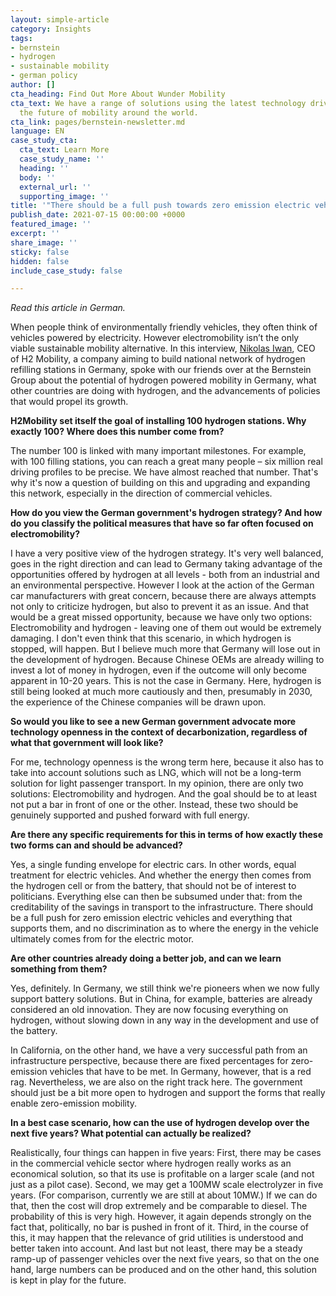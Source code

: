 ```yaml
---
layout: simple-article
category: Insights
tags:
- bernstein
- hydrogen
- sustainable mobility
- german policy
author: []
cta_heading: Find Out More About Wunder Mobility
cta_text: We have a range of solutions using the latest technology driving forward
  the future of mobility around the world.
cta_link: pages/bernstein-newsletter.md
language: EN
case_study_cta:
  cta_text: Learn More
  case_study_name: ''
  heading: ''
  body: ''
  external_url: ''
  supporting_image: ''
title: '"There should be a full push towards zero emission electric vehicles."'
publish_date: 2021-07-15 00:00:00 +0000
featured_image: ''
excerpt: ''
share_image: ''
sticky: false
hidden: false
include_case_study: false

---
```

_Read this article in German._

When people think of environmentally friendly vehicles, they often think of vehicles powered by electricity. However electromobility isn’t the only viable sustainable mobility alternative. In this interview, [Nikolas Iwan](https://www.linkedin.com/in/nikolasiwan/#), CEO of H2 Mobility, a company aiming to build national network of hydrogen refilling stations in Germany, spoke with our friends over at the Bernstein Group about the potential of hydrogen powered mobility in Germany, what other countries are doing with hydrogen, and the advancements of policies that would propel its growth.

**H2Mobility set itself the goal of installing 100 hydrogen stations. Why exactly 100? Where does this number come from?**

The number 100 is linked with many important milestones. For example, with 100 filling stations, you can reach a great many people – six million real driving profiles to be precise. We have almost reached that number. That's why it's now a question of building on this and upgrading and expanding this network, especially in the direction of commercial vehicles.

**How do you view the German government's hydrogen strategy? And how do you classify the political measures that have so far often focused on electromobility?**

I have a very positive view of the hydrogen strategy. It's very well balanced, goes in the right direction and can lead to Germany taking advantage of the opportunities offered by hydrogen at all levels - both from an industrial and an environmental perspective. However I look at the action of the German car manufacturers with great concern, because there are always attempts not only to criticize hydrogen, but also to prevent it as an issue. And that would be a great missed opportunity, because we have only two options: Electromobility and hydrogen - leaving one of them out would be extremely damaging. I don't even think that this scenario, in which hydrogen is stopped, will happen. But I believe much more that Germany will lose out in the development of hydrogen. Because Chinese OEMs are already willing to invest a lot of money in hydrogen, even if the outcome will only become apparent in 10-20 years. This is not the case in Germany. Here, hydrogen is still being looked at much more cautiously and then, presumably in 2030, the experience of the Chinese companies will be drawn upon.

**So would you like to see a new German government advocate more technology openness in the context of decarbonization, regardless of what that government will look like?**

For me, technology openness is the wrong term here, because it also has to take into account solutions such as LNG, which will not be a long-term solution for light passenger transport. In my opinion, there are only two solutions: Electromobility and hydrogen. And the goal should be to at least not put a bar in front of one or the other. Instead, these two should be genuinely supported and pushed forward with full energy.

**Are there any specific requirements for this in terms of how exactly these two forms can and should be advanced?**

Yes, a single funding envelope for electric cars. In other words, equal treatment for electric vehicles. And whether the energy then comes from the hydrogen cell or from the battery, that should not be of interest to politicians. Everything else can then be subsumed under that: from the creditability of the savings in transport to the infrastructure. There should be a full push for zero emission electric vehicles and everything that supports them, and no discrimination as to where the energy in the vehicle ultimately comes from for the electric motor.

**Are other countries already doing a better job, and can we learn something from them?**

Yes, definitely. In Germany, we still think we're pioneers when we now fully support battery solutions. But in China, for example, batteries are already considered an old innovation. They are now focusing everything on hydrogen, without slowing down in any way in the development and use of the battery.

In California, on the other hand, we have a very successful path from an infrastructure perspective, because there are fixed percentages for zero-emission vehicles that have to be met. In Germany, however, that is a red rag. Nevertheless, we are also on the right track here. The government should just be a bit more open to hydrogen and support the forms that really enable zero-emission mobility.

**In a best case scenario, how can the use of hydrogen develop over the next five years? What potential can actually be realized?**

Realistically, four things can happen in five years: First, there may be cases in the commercial vehicle sector where hydrogen really works as an economical solution, so that its use is profitable on a larger scale (and not just as a pilot case). Second, we may get a 100MW scale electrolyzer in five years. (For comparison, currently we are still at about 10MW.) If we can do that, then the cost will drop extremely and be comparable to diesel. The probability of this is very high. However, it again depends strongly on the fact that, politically, no bar is pushed in front of it. Third, in the course of this, it may happen that the relevance of grid utilities is understood and better taken into account. And last but not least, there may be a steady ramp-up of passenger vehicles over the next five years, so that on the one hand, large numbers can be produced and on the other hand, this solution is kept in play for the future.